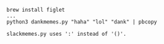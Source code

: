     brew install figlet
    ...
    python3 dankmemes.py "haha" "lol" "dank" | pbcopy

    slackmemes.py uses ':' instead of '()'.
